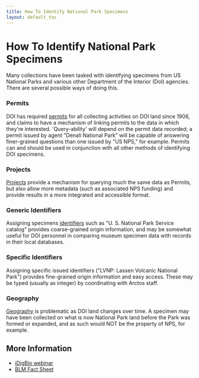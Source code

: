 ```yaml
---
title: How To Identify National Park Specimens
layout: default_toc
---
```

# How To Identify National Park Specimens

Many collections have been tasked with identifying specimens from US National Parks and various other Department of the Interior (DoI)
agencies. There are several possible ways of doing this.

### Permits

DOI has required [permits](/documentation/permits.html) for all collecting activities on DOI land since 1906, and claims to have a mechanism of linking permits 
to the data in which they're interested. 'Query-ability' will depend on the permit data recorded; a permit issued by agent
"Denali National Park" will be capable of answering finer-grained questions than one issued by "US NPS," for example.
Permits can and should be used in conjunction with all other methods of identifying DOI specimens.

### Projects

[Projects](/documentation/projects.html) provide a mechanism for querying much the same data as Permits, but also allow more metadata (such as associated NPS funding)
and provide results in a more integrated and accessible format.

### Generic Identifiers

Assigning specimens [identifiers](/documentation/other-identifying-numbers.html) such as "U. S. National Park Service catalog" provides coarse-grained origin information, and may
be somewhat useful for DOI personnel in comparing museum specimen data with records in their local databases.

### Specific Identifiers

Assigning specific issued identifiers ("LVNP: Lassen Volcanic National Park") provides fine-grained origin information and easy access. 
These may be typed (usually as integer) by coordinating with Arctos staff.

### Geography

[Geography](/documentation/higher-geography.html) is problematic as DOI land changes over time. A specimen may have been collected on what is now National Park land before the 
Park was formed or expanded, and as such would NOT be the property of NPS, for example.

## More Information

* [iDigBio webinar](https://idigbio.adobeconnect.com/_a1130716096/p4hcf8is01h/?launcher=false&fcsContent=true&pbMode=normal)
* [BLM Fact Sheet](https://www.blm.gov/sites/blm.gov/files/programs_cultural%20heritage%20and%20paleontology_paleontology_quick%20links_prpa%20fact%20sheet%20II.pdf)
